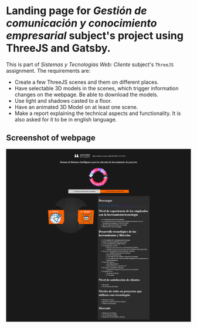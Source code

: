 # Landing page for *Gestión de comunicación y conocimiento empresarial* subject's project using ThreeJS and Gatsby.

This is part of *Sistemas y Tecnologías Web: Cliente* subject's `ThreeJS` assignment. The requirements are:

  - Create a few ThreeJS scenes and them on different places.
  - Have selectable 3D models in the scenes, which trigger information changes on the webpage. Be able to download the models.
  - Use light and shadows casted to a floor.
  - Have an animated 3D Model on at least one scene.
  - Make a report explaining the technical aspects and functionality. It is also asked for it to be in english language.

## Screenshot of webpage

![screenshot of the finished webpage](./docs/final_state.png)
